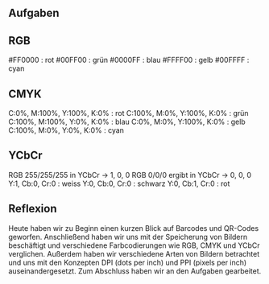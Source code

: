 
## Aufgaben

## RGB
#FF0000 : rot
#00FF00 : grün
#0000FF : blau
#FFFF00 : gelb
#00FFFF : cyan

## CMYK
C:0%, M:100%, Y:100%, K:0% : rot
C:100%, M:0%, Y:100%, K:0% : grün
C:100%, M:100%, Y:0%, K:0% : blau
C:0%, M:0%, Y:100%, K:0% : gelb
C:100%, M:0%, Y:0%, K:0% : cyan

## YCbCr
RGB 255/255/255 in YCbCr -> 1, 0, 0
RGB 0/0/0 ergibt in YCbCr -> 0, 0, 0
Y:1, Cb:0, Cr:0 : weiss
Y:0, Cb:0, Cr:0 : schwarz
Y:0, Cb:1, Cr:0 : rot


## Reflexion

Heute haben wir zu Beginn einen kurzen Blick auf Barcodes und QR-Codes geworfen. Anschließend haben wir uns mit der Speicherung von Bildern beschäftigt und verschiedene Farbcodierungen wie RGB, CMYK und YCbCr verglichen. Außerdem haben wir verschiedene Arten von Bildern betrachtet und uns mit den Konzepten DPI (dots per inch) und PPI (pixels per inch) auseinandergesetzt. Zum Abschluss haben wir an den Aufgaben gearbeitet.
